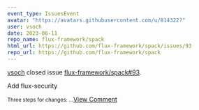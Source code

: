 ```yaml
---
event_type: IssuesEvent
avatar: "https://avatars.githubusercontent.com/u/814322?"
user: vsoch
date: 2023-06-11
repo_name: flux-framework/spack
html_url: https://github.com/flux-framework/spack/issues/93
repo_url: https://github.com/flux-framework/spack
---
```


<a href='https://github.com/vsoch' target='_blank'>vsoch</a> closed issue <a href='https://github.com/flux-framework/spack/issues/93' target='_blank'>flux-framework/spack#93</a>.

<p>Add flux-security</p><small>Three steps for changes:...</small><a href='https://github.com/flux-framework/spack/issues/93' target='_blank'>View Comment</a>